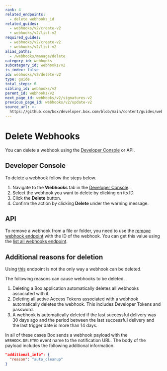 ```yaml
---
rank: 4
related_endpoints:
  - delete_webhooks_id
related_guides:
  - webhooks/v2/create-v2
  - webhooks/v2/list-v2
required_guides:
  - webhooks/v2/create-v2
  - webhooks/v2/list-v2
alias_paths:
  - /webhooks/manage/delete
category_id: webhooks
subcategory_id: webhooks/v2
is_index: false
id: webhooks/v2/delete-v2
type: guide
total_steps: 6
sibling_id: webhooks/v2
parent_id: webhooks/v2
next_page_id: webhooks/v2/signatures-v2
previous_page_id: webhooks/v2/update-v2
source_url: >-
  https://github.com/box/developer.box.com/blob/main/content/guides/webhooks/v2/delete-v2.md
---
```

# Delete Webhooks

You can delete a webhook using the [Developer Console][console] or API.

## Developer Console

To delete a webhook follow the steps below.

1. Navigate to the **Webhooks** tab in the [Developer Console][console].
2. Select the webhook you want to delete by clicking on its ID.
3. Click the **Delete** button.
4. Confirm the action by clicking **Delete** under the warning message.

## API

To remove a webhook from a file or folder, you need to use the 
[remove webhook endpoint][delete] with the ID of the webhook. You can
get this value using the [list all webhooks endpoint][list].

<Samples id='delete_webhooks_id'>

</Samples>

## Additional reasons for deletion

Using [this][delete] endpoint is not the only way a webhook can be deleted.

The following reasons can cause webhooks to be deleted.

1. Deleting a Box application automatically deletes all webhooks associated with
   it.
2. Deleting all active Access Tokens associated with a webhook
   automatically deletes the webhook. This includes Developer Tokens and password.
3. A webhook is automatically deleted if the last successful delivery was
30 days ago and the period between the last successful delivery and
the last trigger date is more than 14 days.

In all of these cases Box sends a webhook payload with the
`WEBHOOK.DELETED` event name to the notification URL. The body of the payload
includes the following additional information.

```json
"additional_info": {
  "reason": "auto_cleanup"
}
```

[delete]: e://delete-webhooks-id
[list]: e://get-webhooks
[console]: https://app.box.com/developers/console